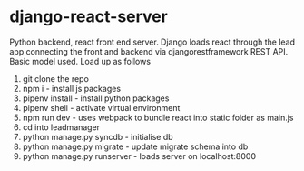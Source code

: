 # django-react-server

Python backend, react front end server. Django loads react through the lead app connecting the front and backend via djangorestframework REST API. Basic model used. Load up as follows

1. git clone the repo
2. npm i - install js packages
3. pipenv install - install python packages
4. pipenv shell - activate virtual environment
5. npm run dev - uses webpack to bundle react into static folder as main.js
6. cd into leadmanager
7. python manage.py syncdb - initialise db
8. python manage.py migrate - update migrate schema into db
9. python manage.py runserver - loads server on localhost:8000
